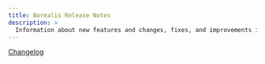 ```yaml
---
title: Borealis Release Notes
description: >
  Information about new features and changes, fixes, and improvements in Project Borealis.
---
```


<makelog-dialog
  organization="org-1xy1lmQ4yr8P16VsLn3Wv9QpWcW"
  heading="Release Notes"
  labels="Armory CLI">
  <a class="menu-item" href="javascript:void(0)">Changelog</a>
</makelog-dialog>
